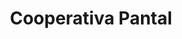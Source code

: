 ---
title: "Cooperativa Pantal"
url: /santa-lucia-cotzumalguapa/cooperativa-pantal/
shop: Kleidung
---